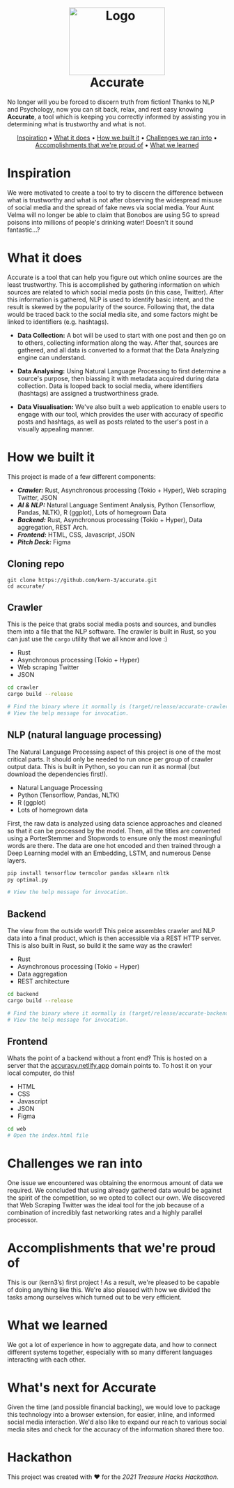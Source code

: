 <h1 align="center">
    <img src="https://user-images.githubusercontent.com/63599413/137497571-fe3c2fb7-c2a6-43dc-8dcd-942f6844a187.png" alt="Logo" width="220![image](https://user-images.githubusercontent.com/63599413/137502029-e7c6c8a1-f6c0-4877-9ae6-2404788dc3f1.png)
" height="155">
    <br>
    Accurate
  <br>
</h1>

No longer will you be forced to discern truth from fiction! Thanks to NLP and Psychology, now you can sit back, relax, and rest easy knowing <b>Accurate</b>, a tool which is keeping you correctly informed by assisting you in determining what is trustworthy and what is not.
<br>
<p align="center">
  <a href="#inspiration">Inspiration</a> •
  <a href="#what-it-does">What it does</a> •
  <a href="#how-we-built-it">How we built it</a> •
  <a href="#challenges-we-ran-into">Challenges we ran into</a> •
  <a href="#accomplishments-that-were-proud-of">Accomplishments that we're proud of</a> •
  <a href="#what-we-learned">What we learned</a> 
</p>

# Inspiration
We were motivated to create a tool to try to discern the difference between what is trustworthy and what is not after observing the widespread misuse of social media and the spread of fake news via social media. Your Aunt Velma will no longer be able to claim that Bonobos are using 5G to spread poisons into millions of people's drinking water! Doesn't it sound fantastic...?

# What it does
Accurate is a tool that can help you figure out which online sources are the least trustworthy. This is accomplished by gathering information on which sources are related to which social media posts (in this case, Twitter). After this information is gathered, NLP is used to identify basic intent, and the result is skewed by the popularity of the source. Following that, the data would be traced back to the social media site, and some factors might be linked to identifiers (e.g. hashtags).
<!-- ### • Data Collection
A bot will be used to start with one post and then go on to others, collecting information along the way. After that, sources are gathered, and all data is converted to a format that the Data Analyzing engine can understand.
### • Data Analysing
Using Natural Language Processing to first determine a source's purpose, then biassing it with metadata acquired during data collection. Data is looped back to social media, where identifiers (hashtags) are assigned a trustworthiness grade.
### • Data Visualisation
We've also built a web application to enable users to engage with our tool, which provides the user with accuracy of specific posts and hashtags, as well as posts related to the user's post in a visually appealing manner. -->


- **Data Collection:** A bot will be used to start with one post and then go on to others, collecting information along the way. After that, sources are gathered, and all data is converted to a format that the Data Analyzing engine can understand.


- **Data Analysing:** Using Natural Language Processing to first determine a source's purpose, then biassing it with metadata acquired during data collection. Data is looped back to social media, where identifiers (hashtags) are assigned a trustworthiness grade.


- **Data Visualisation:** We've also built a web application to enable users to engage with our tool, which provides the user with accuracy of specific posts and hashtags, as well as posts related to the user's post in a visually appealing manner.

# How we built it
This project is made of a few different components:

- ***Crawler:*** Rust, Asynchronous processing (Tokio + Hyper), Web scraping Twitter, JSON
- ***AI & NLP:*** Natural Language Sentiment Analysis, Python (Tensorflow, Pandas, NLTK), R (ggplot), Lots of homegrown Data
- ***Backend:*** Rust, Asynchronous processing (Tokio + Hyper), Data aggregation, REST Arch.
- ***Frontend:*** HTML, CSS, Javascript, JSON
- ***Pitch Deck:*** Figma

## Cloning repo

```
git clone https://github.com/kern-3/accurate.git
cd accurate/
```

## Crawler
This is the peice that grabs social media posts and sources, and bundles them into a file that the NLP software. The crawler is built in Rust, so you can just use the `cargo` utility that we all know and love :)
* Rust
* Asynchronous processing (Tokio + Hyper)
* Web scraping Twitter
* JSON

```bash
cd crawler
cargo build --release

# Find the binary where it normally is (target/release/accurate-crawler)!
# View the help message for invocation.
```

## NLP (natural language processing)
The Natural Language Processing aspect of this project is one of the most critical parts. It should only be needed to run once per group of crawler output data. This is built in Python, so you can run it as normal (but download the dependencies first!).

* Natural Language Processing 
* Python (Tensorflow, Pandas, NLTK)
* R (ggplot)
* Lots of homegrown data


First, the raw data is analyzed using data science approaches and cleaned so that it can be processed by the model. Then, all the titles are converted using a PorterStemmer and Stopwords to ensure only the most meaningful words are there. The data are one hot encoded and then trained through a Deep Learning model with an Embedding, LSTM, and numerous Dense layers.

```bash
pip install tensorflow termcolor pandas sklearn nltk
py optimal.py

# View the help message for invocation.
```

## Backend
The view from the outside world! This peice assembles crawler and NLP data into a final product, which is then accessible via a REST HTTP server. This is also built in Rust, so build it the same way as the crawler!
* Rust
* Asynchronous processing (Tokio + Hyper)
* Data aggregation
* REST architecture
```bash
cd backend
cargo build --release

# Find the binary where it normally is (target/release/accurate-backend)
# View the help message for invocation.
```

## Frontend
Whats the point of a backend without a front end‽ This is hosted on a server that the [accuracy.netlify.app](https://accuracy.netlify.app) domain points to. To host it on your local computer, do this!
* HTML
* CSS
* Javascript
* JSON
* Figma

```bash
cd web
# Open the index.html file
```
# Challenges we ran into
One issue we encountered was obtaining the enormous amount of data we required. We concluded that using already gathered data would be against the spirit of the competition, so we opted to collect our own. We discovered that Web Scraping Twitter was the ideal tool for the job because of a combination of incredibly fast networking rates and a highly parallel processor.

# Accomplishments that we're proud of
This is our (kern3’s) first project ! As a result, we're pleased to be capable of doing anything like this. We're also pleased with how we divided the tasks among ourselves which turned out to be very efficient.

# What we learned
We got a lot of experience in how to aggregate data, and how to connect different systems together, especially with so many different languages interacting with each other.

# What's next for Accurate 
Given the time (and possible financial backing), we would love to package this technology into a browser extension, for easier, inline, and informed social media interaction.
We'd also like to expand our reach to various social media sites and check for the accuracy of the information shared there too.

# Hackathon
This project was created with ❤️ for the _2021 Treasure Hacks Hackathon_.
